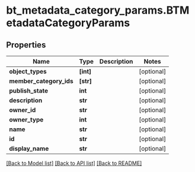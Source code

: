 # bt_metadata_category_params.BTMetadataCategoryParams

## Properties
Name | Type | Description | Notes
------------ | ------------- | ------------- | -------------
**object_types** | **[int]** |  | [optional] 
**member_category_ids** | **[str]** |  | [optional] 
**publish_state** | **int** |  | [optional] 
**description** | **str** |  | [optional] 
**owner_id** | **str** |  | [optional] 
**owner_type** | **int** |  | [optional] 
**name** | **str** |  | [optional] 
**id** | **str** |  | [optional] 
**display_name** | **str** |  | [optional] 

[[Back to Model list]](../README.md#documentation-for-models) [[Back to API list]](../README.md#documentation-for-api-endpoints) [[Back to README]](../README.md)


